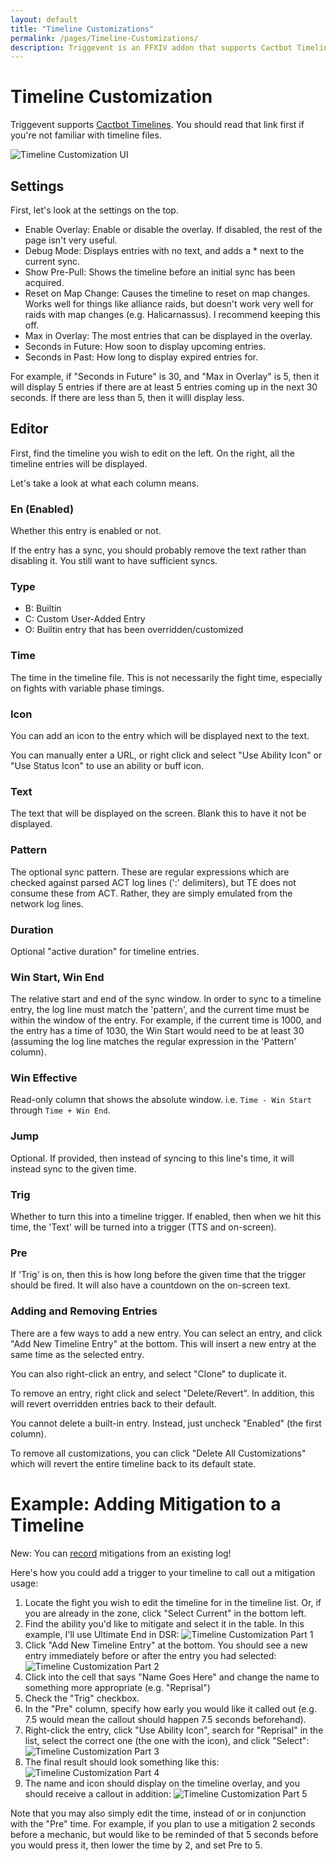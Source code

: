 ```yaml
---
layout: default
title: "Timeline Customizations"
permalink: /pages/Timeline-Customizations/
description: Triggevent is an FFXIV addon that supports Cactbot Timelines and includes a convenient editor. Want timeline triggers for your entire mit plan? No Problem!
---
```


# Timeline Customization

Triggevent supports [Cactbot Timelines](https://github.com/quisquous/cactbot/blob/main/docs/TimelineGuide.md). You should read that link first if you're not familiar with
timeline files.

![Timeline Customization UI](Timeline-Customization.png)

## Settings

First, let's look at the settings on the top.

* Enable Overlay: Enable or disable the overlay. If disabled, the rest of the page isn't very useful.
* Debug Mode: Displays entries with no text, and adds a * next to the current sync.
* Show Pre-Pull: Shows the timeline before an initial sync has been acquired. 
* Reset on Map Change: Causes the timeline to reset on map changes. Works well for things like alliance raids, but
  doesn't work very well for raids with map changes (e.g. Halicarnassus). I recommend keeping this off.
* Max in Overlay: The most entries that can be displayed in the overlay.
* Seconds in Future: How soon to display upcoming entries. 
* Seconds in Past: How long to display expired entries for.

For example, if "Seconds in Future" is 30, and "Max in Overlay" is 5, then it will display 5 entries if there are at
least 5 entries coming up in the next 30 seconds. If there are less than 5, then it willl display less.

## Editor

First, find the timeline you wish to edit on the left. On the right, all the timeline entries will be displayed.

Let's take a look at what each column means.

### En (Enabled)

Whether this entry is enabled or not. 

If the entry has a sync, you should probably remove the text rather than disabling it. You still want to have sufficient syncs.

### Type

* B: Builtin
* C: Custom User-Added Entry
* O: Builtin entry that has been overridden/customized

### Time

The time in the timeline file. This is not necessarily the fight time, especially on fights with variable phase timings.

### Icon

You can add an icon to the entry which will be displayed next to the text.

You can manually enter a URL, or right click and select "Use Ability Icon" or "Use Status Icon" to use an ability or buff icon.

### Text

The text that will be displayed on the screen. Blank this to have it not be displayed.

### Pattern

The optional sync pattern. These are regular expressions which are checked against parsed ACT log lines (':' delimiters), 
but TE does not consume these from ACT. Rather, they are simply emulated from the network log lines.

### Duration

Optional "active duration" for timeline entries.

### Win Start, Win End

The relative start and end of the sync window. In order to sync to a timeline entry, the log line must match the 'pattern', and the
current time must be within the window of the entry. For example, if the current time is 1000, and the entry has a time of 1030, the
Win Start would need to be at least 30 (assuming the log line matches the regular expression in the 'Pattern' column).

### Win Effective

Read-only column that shows the absolute window. i.e. `Time - Win Start` through `Time + Win End`.

### Jump

Optional. If provided, then instead of syncing to this line's time, it will instead sync to the given time.

### Trig

Whether to turn this into a timeline trigger. If enabled, then when we hit this time, the 'Text' will be turned into a trigger
(TTS and on-screen). 

### Pre

If 'Trig' is on, then this is how long before the given time that the trigger should be fired. It will also have a countdown
on the on-screen text.

### Adding and Removing Entries

There are a few ways to add a new entry. You can select an entry, and click "Add New Timeline Entry" at the bottom. This will insert
a new entry at the same time as the selected entry.

You can also right-click an entry, and select "Clone" to duplicate it.

To remove an entry, right click and select "Delete/Revert". In addition, this will revert overridden entries back to their default.

You cannot delete a built-in entry. Instead, just uncheck "Enabled" (the first column).

To remove all customizations, you can click "Delete All Customizations" which will revert the entire timeline back to its default state.

# Example: Adding Mitigation to a Timeline

New: You can [record](tutorials/Timeline-Recording.md) mitigations from an existing log!

Here's how you could add a trigger to your timeline to call out a mitigation usage:

1. Locate the fight you wish to edit the timeline for in the timeline list. Or, if you are already
   in the zone, click "Select Current" in the bottom left.
2. Find the ability you'd like to mitigate and select it in the table. In this example, I'll use Ultimate End in DSR:
![Timeline Customization Part 1](Timeline-Customization-1.png)
3. Click "Add New Timeline Entry" at the bottom. You should see a new entry immediately before or after the entry
you had selected:
![Timeline Customization Part 2](Timeline-Customization-2.png) 
4. Click into the cell that says "Name Goes Here" and change the name to something more appropriate (e.g. "Reprisal")
5. Check the "Trig" checkbox.
6. In the "Pre" column, specify how early you would like it called out (e.g. 7.5 would mean the callout should 
happen 7.5 seconds beforehand). 
7. Right-click the entry, click "Use Ability Icon", search for "Reprisal" in the list, select the correct one (the one with the icon), 
and click "Select":
![Timeline Customization Part 3](Timeline-Customization-3.png)
8. The final result should look something like this:
![Timeline Customization Part 4](Timeline-Customization-4.png)
9. The name and icon should display on the timeline overlay, and you should receive a callout in addition:
![Timeline Customization Part 5](Timeline-Customization-5.png)

Note that you may also simply edit the time, instead of or in conjunction with the "Pre" time. For example, if you plan to use a mitigation
2 seconds before a mechanic, but would like to be reminded of that 5 seconds before you would press it, then lower the time by 2, and set
Pre to 5.